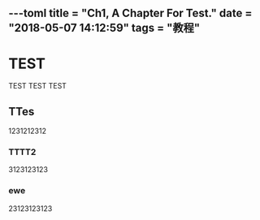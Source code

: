 ---toml
title = "Ch1, A Chapter For Test."
date = "2018-05-07 14:12:59"
tags = "教程"
---

# TEST

TEST
TEST
TEST

## TTes

1231212312

### TTTT2

3123123123

### ewe

23123123123